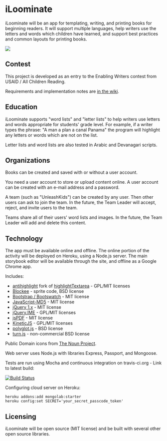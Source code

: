 # iLoominate

iLoominate will be an app for templating, writing, and printing books for beginning
readers. It will support multiple languages, help writers use the letters and
words which children have learned, and support best practices and common layouts
for printing books.

<img src="http://i.imgur.com/kjOXrko.png"/>

## Contest

This project is developed as an entry to the Enabling Writers contest from
USAID / All Children Reading.

Requirements and implementation notes are [in the wiki](https://github.com/mapmeld/homer/wiki).

## Education

iLoominate supports "word lists" and "letter lists" to help writers use letters and words
appropriate for students' grade level. For example, if a writer types the phrase: "A man a plan a canal
Panama" the program will highlight any letters or words which are not on the list.

Letter lists and word lists are also tested in Arabic and Devanagari scripts.

## Organizations

Books can be created and saved with or without a user account.

You need a user account to store or upload content online. A user account can
be created with an e-mail address and a password.

A team (such as "UnleashKids") can be created by any user. Then other users can
ask to join the team. In the future, the Team Leader will accept, reject, and invite
users to the team.

Teams share all of their users' word lists and images. In the future, the Team Leader
will add and delete this content.

## Technology

The app must be available online and offline. The online portion of the
activity will be deployed on Heroku, using a
Node.js server. The main storybook editor will be available through the site,
and offline as a Google Chrome app.

Includes:
* [antihighlight](https://github.com/mapmeld/jQuery-antihighlight) fork of [highlightTextarea](http://www.strangeplanet.fr/work/jquery-highlighttextarea/) - GPL/MIT licenses
* [Blockee](https://github.com/codeforamerica/blockee) - sprite code, BSD license
* [Bootstrap / Bootswatch](http://bootswatch.com/lumen/) - MIT license
* [JavaScript-MD5](https://github.com/blueimp/JavaScript-MD5) - MIT license
* [jQuery 1.x](https://github.com/jquery/jquery/tree/1.x-master) - MIT license
* [jQuery.IME](https://github.com/wikimedia/jquery.ime) - GPL/MIT licenses
* [jsPDF](https://github.com/MrRio/jsPDF) - MIT license
* [KineticJS](https://github.com/ericdrowell/KineticJS/) - GPL/MIT licenses
* [polyglot.js](https://github.com/airbnb/polyglot.js) - BSD license
* [turn.js](https://github.com/blasten/turn.js) - non-commercial BSD license

Public Domain icons from [The Noun Project](http://thenounproject.com/).

Web server uses Node.js with libraries Express, Passport, and Mongoose.

Tests are run using Mocha and continuous integration on travis-ci.org - Link to latest build:

[![Build Status](https://travis-ci.org/mapmeld/iloominate.png)](https://travis-ci.org/mapmeld/iloominate)

Configuring cloud server on Heroku:

    heroku addons:add mongolab:starter
    heroku config:set SECRET='your_secret_passcode_token'

## Licensing

iLoominate will be open source (MIT license) and be built with several other open
source libraries.
